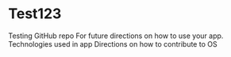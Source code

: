 # Test123
Testing GitHub repo
For future directions on how to use your app.
Technologies used in app
Directions on how to contribute to OS
